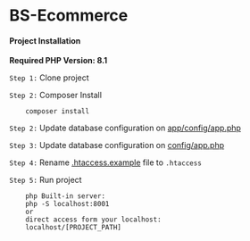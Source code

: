 # BS-Ecommerce

#### Project Installation

**Required PHP Version: 8.1**


`Step 1:` Clone project

`Step 2:` Composer Install

        composer install

`Step 2:` Update database configuration on [app/config/app.php](app/config/app.php)

`Step 3:` Update database configuration on [config/app.php](app/config/app.php)

`Step 4:` Rename [.htaccess.example](.htaccess.example) file to `.htaccess`

`Step 5:` Run project

        php Built-in server:
        php -S localhost:8001 
        or
        direct access form your localhost:
        localhost/[PROJECT_PATH]
